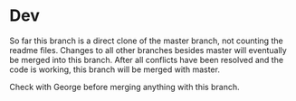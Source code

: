 # Dev

So far this branch is a direct clone of the master branch, not counting the readme files.
Changes to all other branches besides master will eventually be merged into this branch.
After all conflicts have been resolved and the code is working, this branch will be merged with master.

Check with George before merging anything with this branch.
